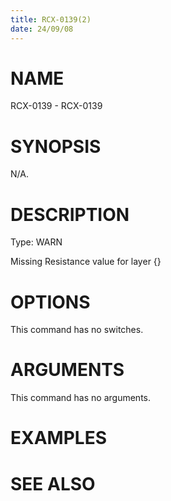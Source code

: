 ```yaml
---
title: RCX-0139(2)
date: 24/09/08
---
```


# NAME

RCX-0139 - RCX-0139

# SYNOPSIS

N/A.

# DESCRIPTION

Type: WARN

Missing Resistance value for layer {}

# OPTIONS

This command has no switches.

# ARGUMENTS

This command has no arguments.

# EXAMPLES

# SEE ALSO

